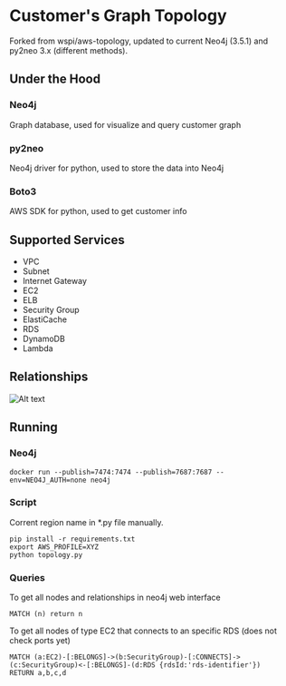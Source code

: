 # Customer's Graph Topology

Forked from wspi/aws-topology, updated to current Neo4j (3.5.1) and py2neo 3.x (different methods).

## Under the Hood
### Neo4j
Graph database, used for visualize and query customer graph

### py2neo
Neo4j driver for python, used to store the data into Neo4j
### Boto3
AWS SDK for python, used to get customer info

## Supported Services
* VPC
* Subnet
* Internet Gateway
* EC2
* ELB
* Security Group
* ElastiCache
* RDS
* DynamoDB
* Lambda

## Relationships
![Alt text](https://github.com/wspi/aws-topology/blob/master/topology.png)


## Running
### Neo4j
```docker run --publish=7474:7474 --publish=7687:7687 --env=NEO4J_AUTH=none neo4j```

### Script
Corrent region name in \*.py file manually.
```
pip install -r requirements.txt
export AWS_PROFILE=XYZ
python topology.py
```

### Queries
To get all nodes and relationships in neo4j web interface
```
MATCH (n) return n
```
To get all nodes of type EC2 that connects to an specific RDS (does not check ports yet)
```
MATCH (a:EC2)-[:BELONGS]->(b:SecurityGroup)-[:CONNECTS]->(c:SecurityGroup)<-[:BELONGS]-(d:RDS {rdsId:'rds-identifier'})
RETURN a,b,c,d
```
